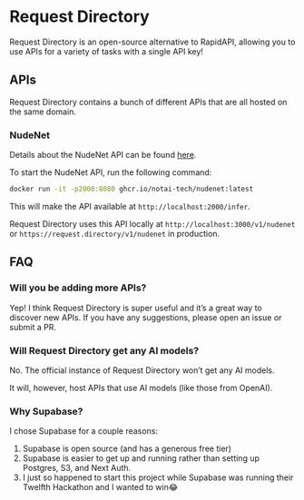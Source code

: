 # Request Directory

Request Directory is an open-source alternative to RapidAPI, allowing you to use
APIs for a variety of tasks with a single API key!

## APIs

Request Directory contains a bunch of different APIs that are all hosted on
the same domain.

### NudeNet

Details about the NudeNet API can be found [here](https://github.com/notai-tech/nudenet).

To start the NudeNet API, run the following command:

```bash
docker run -it -p2000:8080 ghcr.io/notai-tech/nudenet:latest
```

This will make the API available at `http://localhost:2000/infer`.

Request Directory uses this API locally at `http://localhost:3000/v1/nudenet` or
`https://request.directory/v1/nudenet` in production.

## FAQ

### Will you be adding more APIs?

Yep! I think Request Directory is super useful and it’s a great way to
discover new APIs. If you have any suggestions, please open an issue or
submit a PR.

### Will Request Directory get any AI models?

No. The official instance of Request Directory won’t get any AI models.

It will, however, host APIs that use AI models (like those from OpenAI).

### Why Supabase?

I chose Supabase for a couple reasons:

1. Supabase is open source (and has a generous free tier)
2. Supabase is easier to get up and running rather than setting up Postgres, S3,
   and Next Auth.
3. I just so happened to start this project while Supabase was running their
   Twelfth Hackathon and I wanted to win😂
